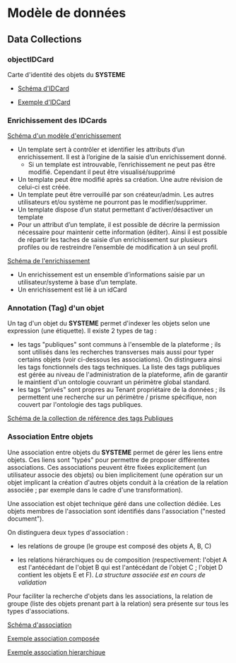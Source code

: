 # Modèle de données

## Data Collections

### objectIDCard

Carte d'identité des objets du **SYSTEME**

- [Schéma d'IDCard](./schemas/0801.ObjectIDCard.schema.json)

- [Exemple d'IDCard](./schemas/0801.ObjectIDCardexample.json)
  
### Enrichissement des IDCards

[Schéma d'un modèle d'enrichissement](./schemas/0802.Enrichment_Template.schema.json)

- Un template sert à contrôler et identifier les attributs d’un enrichissement. Il est à l’origine de la saisie d’un enrichissement donné.
  - Si un template est introuvable, l’enrichissement ne peut pas être modifié. Cependant il peut être visualisé/supprimé
- Un template peut être modifié après sa création. Une autre révision de celui-ci est créée.
- Un template peut être verrouillé par son créateur/admin. Les autres utilisateurs et/ou système ne pourront pas le modifier/supprimer.
- Un template dispose d’un statut permettant d'activer/désactiver un template
- Pour un attribut d’un template, il est possible de décrire la permission nécessaire pour maintenir cette information (éditer). Ainsi il est possible de répartir les taches de saisie d’un enrichissement sur plusieurs profiles ou de restreindre l’ensemble de modification à un seul profil.

[Schéma de l'enrichissement](./schemas/0802.Enrichment.schema.json)

- Un enrichissement est un ensemble d’informations saisie par un utilisateur/systeme à base d’un template.
- Un enrichissement est lié à un idCard

### Annotation (Tag) d'un objet

Un tag d'un objet du **SYSTEME** permet d'indexer les objets selon une expression (une étiquette).
Il existe 2 types de tag :

- les tags "publiques" sont communs à l'ensemble de la plateforme ; ils sont utilisés dans les recherches transverses mais aussi pour typer certains objets (voir ci-dessous les associations). On distinguera ainsi les tags fonctionnels des tags techniques. La liste des tags publiques est gérée au niveau de l'administration de la plateforme, afin de garantir le maintient d'un ontologie couvrant un périmètre global standard.
- les tags "privés" sont propres au Tenant propriétaire de la données ; ils permettent une recherche sur un périmètre / prisme spécifique, non couvert par l'ontologie des tags publiques.

[Schéma de la collection de référence des tags Publiques](./schemas/0803.Tag.Reference.schema.json)

### Association Entre objets

Une association entre objets du **SYSTEME** permet de gérer les liens entre objets.
Ces liens sont "typés" pour permettre de proposer différentes associations.
Ces associations peuvent être fixées explicitement (un utilisateur associe des objets) ou bien implicitement (une opération sur un objet implicant la création d'autres objets conduit à la création de la relation associée ; par exemple dans le cadre d'une transformation).

Une association est objet technique géré dans une collection dédiée.
Les objets membres de l'association sont identifiés dans l'association ("nested document").

On distinguera deux types d'association :

- les relations de groupe (le groupe est composé des objets A, B, C)

- les relations hiérarchiques ou de composition (respectivement:  l'objet A est l'antécédant de l'objet B qui est l'antécédant de l'objet C ; l'objet D contient les objets E et F).
_La structure associée est en cours de validation_

Pour faciliter la recherche d'objets dans les associations, la relation de groupe (liste des objets prenant part à la relation) sera présente sur tous les types d'associations.

[Schéma d'association](./schemas/0804.Association.schema.json)

[Exemple association composée](./schemas/0804.Association.group-example.json)

[Exemple association hierarchique](./schemas/0804.Association.hierarchy-example.draft.json)
